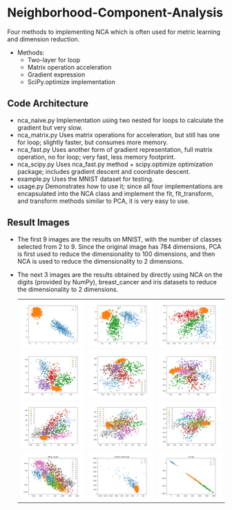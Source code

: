 # Neighborhood-Component-Analysis

Four methods to implementing NCA which is often used for metric learning and dimension reduction.

* Methods:
  * Two-layer for loop
  * Matrix operation acceleration
  * Gradient expression
  * SciPy.optimize implementation

## Code Architecture

* nca_naive.py  Implementation using two nested for loops to calculate the gradient but very slow.
* nca_matrix.py Uses matrix operations for acceleration, but still has one for loop; slightly faster, but consumes more memory.
* nca_fast.py   Uses another form of gradient representation, full matrix operation, no for loop; very fast, less memory footprint.
* nca_scipy.py  Uses nca_fast.py method + scipy.optimize optimization package; includes gradient descent and coordinate descent.
* example.py    Uses the MNIST dataset for testing.
* usage.py      Demonstrates how to use it; since all four implementations are encapsulated into the NCA class and implement the fit, fit_transform, and transform methods similar to PCA, it is very easy to use.


## Result Images

* The first 9 images are the results on MNIST, with the number of classes selected from 2 to 9. Since the original image has 784 dimensions, PCA is first used to reduce the dimensionality to 100 dimensions, and then NCA is used to reduce the dimensionality to 2 dimensions.
* The next 3 images are the results obtained by directly using NCA on the digits (provided by NumPy), breast_cancer and iris datasets to reduce the dimensionality to 2 dimensions.

  <div>
    <table>
     <tr>
      <td><img src = "https://github.com/lamthienphuc/Dimesionality-Reduction/blob/main/pics/mnist_with_2_digits.jpg"></td>
      <td><img src = "https://github.com/lamthienphuc/Dimesionality-Reduction/blob/main/pics/mnist_with_3_digits.jpg"></td>
      <td><img src = "https://github.com/lamthienphuc/Dimesionality-Reduction/blob/main/pics/mnist_with_4_digits.jpg"></td>
     </tr>
     <tr>
      <td><img src = "https://github.com/lamthienphuc/Dimesionality-Reduction/blob/main/pics/mnist_with_5_digits.jpg"></td>
      <td><img src = "https://github.com/lamthienphuc/Dimesionality-Reduction/blob/main/pics/mnist_with_6_digits.jpg"></td>
      <td><img src = "https://github.com/lamthienphuc/Dimesionality-Reduction/blob/main/pics/mnist_with_7_digits.jpg"></td>
     </tr>
     <tr>
      <td><img src = "https://github.com/lamthienphuc/Dimesionality-Reduction/blob/main/pics/mnist_with_8_digits.jpg"></td>
      <td><img src = "https://github.com/lamthienphuc/Dimesionality-Reduction/blob/main/pics/mnist_with_9_digits.jpg"></td>
      <td><img src = "https://github.com/lamthienphuc/Dimesionality-Reduction/blob/main/pics/mnist_with_10_digits.jpg"></td>
     </tr>
     <tr>
      <td><img src = "https://github.com/lamthienphuc/Dimesionality-Reduction/blob/main/pics/digits_np.jpg"></td>
      <td><img src = "https://github.com/lamthienphuc/Dimesionality-Reduction/blob/main/pics/breast_cancer.jpg"></td>
      <td><img src = "https://github.com/lamthienphuc/Dimesionality-Reduction/blob/main/pics/iris.jpg"></td>
     </tr>

    </table>
  </div>
